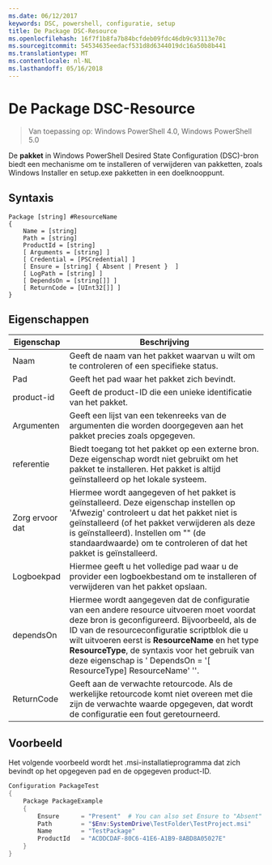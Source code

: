 ```yaml
---
ms.date: 06/12/2017
keywords: DSC, powershell, configuratie, setup
title: De Package DSC-Resource
ms.openlocfilehash: 16f7f1b8fa7b84bcfdeb09fdc46db9c93113e70c
ms.sourcegitcommit: 54534635eedacf531d8d6344019dc16a50b8b441
ms.translationtype: MT
ms.contentlocale: nl-NL
ms.lasthandoff: 05/16/2018
---
```

# <a name="dsc-package-resource"></a>De Package DSC-Resource

> Van toepassing op: Windows PowerShell 4.0, Windows PowerShell 5.0

De **pakket** in Windows PowerShell Desired State Configuration (DSC)-bron biedt een mechanisme om te installeren of verwijderen van pakketten, zoals Windows Installer en setup.exe pakketten in een doelknooppunt.

## <a name="syntax"></a>Syntaxis

```
Package [string] #ResourceName
{
    Name = [string]
    Path = [string]
    ProductId = [string]
    [ Arguments = [string] ]
    [ Credential = [PSCredential] ]
    [ Ensure = [string] { Absent | Present }  ]
    [ LogPath = [string] ]
    [ DependsOn = [string[]] ]
    [ ReturnCode = [UInt32[]] ]
}
```

## <a name="properties"></a>Eigenschappen
|  Eigenschap  |  Beschrijving   |
|---|---|
| Naam| Geeft de naam van het pakket waarvan u wilt om te controleren of een specifieke status.|
| Pad| Geeft het pad waar het pakket zich bevindt.|
| product-id| Geeft de product-ID die een unieke identificatie van het pakket.|
| Argumenten| Geeft een lijst van een tekenreeks van de argumenten die worden doorgegeven aan het pakket precies zoals opgegeven.|
| referentie| Biedt toegang tot het pakket op een externe bron. Deze eigenschap wordt niet gebruikt om het pakket te installeren. Het pakket is altijd geïnstalleerd op het lokale systeem.|
| Zorg ervoor dat| Hiermee wordt aangegeven of het pakket is geïnstalleerd. Deze eigenschap instellen op 'Afwezig' controleert u dat het pakket niet is geïnstalleerd (of het pakket verwijderen als deze is geïnstalleerd). Instellen om "" (de standaardwaarde) om te controleren of dat het pakket is geïnstalleerd.|
| Logboekpad| Hiermee geeft u het volledige pad waar u de provider een logboekbestand om te installeren of verwijderen van het pakket opslaan.|
| dependsOn | Hiermee wordt aangegeven dat de configuratie van een andere resource uitvoeren moet voordat deze bron is geconfigureerd. Bijvoorbeeld, als de ID van de resourceconfiguratie scriptblok die u wilt uitvoeren eerst is **ResourceName** en het type **ResourceType**, de syntaxis voor het gebruik van deze eigenschap is ' DependsOn = '[ ResourceType] ResourceName' ''.|
| ReturnCode| Geeft aan de verwachte retourcode. Als de werkelijke retourcode komt niet overeen met die zijn de verwachte waarde opgegeven, dat wordt de configuratie een fout geretourneerd.|

## <a name="example"></a>Voorbeeld

Het volgende voorbeeld wordt het .msi-installatieprogramma dat zich bevindt op het opgegeven pad en de opgegeven product-ID.

```powershell
Configuration PackageTest
{
    Package PackageExample
    {
        Ensure      = "Present"  # You can also set Ensure to "Absent"
        Path        = "$Env:SystemDrive\TestFolder\TestProject.msi"
        Name        = "TestPackage"
        ProductId   = "ACDDCDAF-80C6-41E6-A1B9-8ABD8A05027E"
    }
}
```